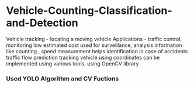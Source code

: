 # Vehicle-Counting-Classification-and-Detection
Vehicle tracking - locating a moving vehicle 
Applications - traffic control, monitoring
low estimated cost
used for surveillance, analysis
information like counting , speed measurement
helps identification in case of accidents 
traffic flow prediction
tracking vehicle using coordinates
can be implemented using various tools, using OpenCV library

### Used YOLO Algorithm and CV Fuctions


